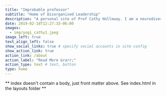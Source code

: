 ```yaml
---
title: "Improbable professor"
subtitle: "Home of Disorganised Leadership"
description: "A personal site of Prof Cathy Holloway. I am a neurodivergent academic with a few mental health challenges. Learning to lead within the highly competitive, and often highly ordered world of academia has been challenging. It's nearly broken me. I want others to have an easier ride, to learn to trust their disroganised instincts and to help more improbable professors thrive within the world I love."
date: 2019-02-18T12:27:33-06:00
images:
  - img/yogi_cathy1.jpeg
image_left: true
text_align_left: false
show_social_links: true # specify social accounts in site config
show_action_link: true
action_link: /about
action_label: "Read More &rarr;"
action_type: text # text, button
type: home
---
```


** index doesn't contain a body, just front matter above.
See index.html in the layouts folder **
